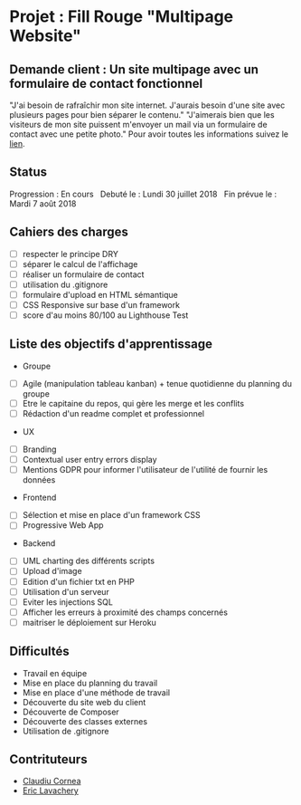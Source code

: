 # Projet : Fill Rouge "Multipage Website"

## Demande client : Un site multipage avec un formulaire de contact fonctionnel
"J'ai besoin de rafraîchir mon site internet.
J'aurais besoin d'une site avec plusieurs pages pour bien séparer le contenu."
"J'aimerais bien que les visiteurs de mon site puissent
m'envoyer un mail via un formulaire de contact avec une petite photo."
Pour avoir toutes les informations suivez le
[lien](https://github.com/becodeorg/lovelace-2/tree/master/Projects/multipage-website-in-php).

## Status
Progression : En cours &nbsp;
Debuté le : Lundi 30 juillet 2018 &nbsp;
Fin prévue le : Mardi 7 août 2018

## Cahiers des charges
* [ ] respecter le principe DRY
* [ ] séparer le calcul de l'affichage
* [ ] réaliser un formulaire de contact
* [ ] utilisation du .gitignore
* [ ] formulaire d'upload en HTML sémantique
* [ ] CSS Responsive sur base d'un framework
* [ ] score d'au moins 80/100 au Lighthouse Test
## Liste des objectifs d'apprentissage
* Groupe
* [ ] Agile (manipulation tableau kanban) + tenue quotidienne du planning du groupe
* [ ] Etre le capitaine du repos, qui gère les merge et les conflits
* [ ] Rédaction d'un readme complet et professionnel
* UX
* [ ] Branding
* [ ] Contextual user entry errors display
* [ ] Mentions GDPR pour informer l'utilisateur de l'utilité de fournir les données
* Frontend
* [ ] Sélection et mise en place d'un framework CSS
* [ ] Progressive Web App
* Backend
* [ ] UML charting des différents scripts
* [ ] Upload d'image
* [ ] Edition d'un fichier txt en PHP
* [ ] Utilisation d'un serveur 
* [ ] Eviter les injections SQL
* [ ] Afficher les erreurs à proximité des champs concernés
* [ ] maitriser le déploiement sur Heroku

## Difficultés
* Travail en équipe
* Mise en place du planning du travail
* Mise en place d'une méthode de travail
* Découverte du site web du client
* Découverte de Composer
* Découverte des classes externes
* Utilisation de .gitignore

## Contrituteurs
* [Claudiu Cornea ](https://github.com/ClaudiuCornea)
* [Eric Lavachery](https://github.com/ericLavachery)